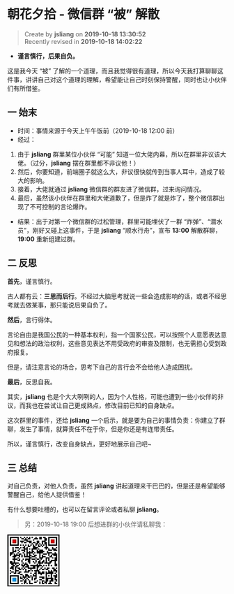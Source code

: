 朝花夕拾 - 微信群 “被” 解散
===

> Create by **jsliang** on **2019-10-18 13:30:52**  
> Recently revised in **2019-10-18 14:02:22**

* **谨言慎行，后果自负。**

这是我今天 “被” 了解的一个道理，而且我觉得很有道理，所以今天我打算聊聊这件事，讲讲自己对这个道理的理解，希望能让自己时刻保持警醒，同时也让小伙伴们有所借鉴。

## 一 始末

* 时间：事情来源于今天上午午饭前（2019-10-18 12:00 前）
* 经过：

1. 由于 **jsliang** 群里某位小伙伴 “可能” 知道一位大佬内幕，所以在群里非议该大佬。（过分，**jsliang** 摆在群里都不非议他！）
2. 然后，你要知道，前端圈子就这么大，非议很快就传到当事人耳中，造成了较大的影响。
3. 接着，大佬就通过 **jsliang** 微信群的群友进了微信群，过来询问情况。
4. 最后，虽然该小伙伴在群里和大佬道歉了，但是炸了就是炸了，整个微信群出现了不可控制的言论爆炸。

* 结果：出于对第一个微信群的过松管理，群里可能埋伏了一群 “炸弹”、“潜水员”，刚好又碰上这事件，于是 **jsliang** “顺水行舟”，宣布 **13:00** 解散群聊，**19:00** 重新组建过群。

## 二 反思

**首先**，谨言慎行。

古人都有云：**三思而后行**。不经过大脑思考就说一些会造成影响的话，或者不经思考就去做某事，那只能说后果自负了。

**然后**，言行得体。

言论自由是我国公民的一种基本权利，指一个国家公民，可以按照个人意愿表达意见和想法的政治权利，这些意见表达不用受政府的审查及限制，也无需担心受到政府报复。

但是，请注意言论的场合，思考下自己的言行会不会给他人造成困扰。

**最后**，反思自我。

其实，**jsliang** 也是个大大咧咧的人，因为个人性格，可能也遭到一些小伙伴的非议，而我也在尝试让自己更成熟点，修改目前已知的自身缺点。

这次群里的事件，还给 **jsliang** 一个启示，就是要为自己的事情负责：你建立了群聊，发生了事情，就算责任不在于你，但是你还是有连带责任。

所以，谨言慎行，改变自身缺点，更好地展示自己吧~

## 三 总结

对自己负责，对他人负责，虽然 **jsliang** 讲起道理来干巴巴的，但是还是希望能够警醒自己，给他人提供借鉴！

有什么想要吐槽的，也可以在留言评论或者私聊 **jsliang**。

> 另：2019-10-18 19:00 后想进群的小伙伴请私聊我：

![个人微信](../../../../public-repertory/img/z-small-wechat.jpeg)